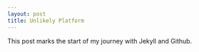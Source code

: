 ```yaml
---
layout: post
title: Unlikely Platform
---
```


This post marks the start of my journey with Jekyll and Github. 
